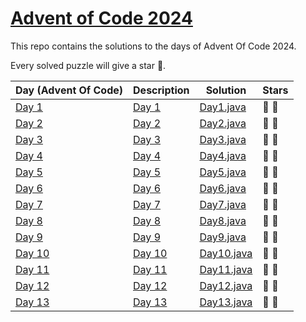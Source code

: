 # [Advent of Code 2024](https://adventofcode.com/2024)

This repo contains the solutions to the days of Advent Of Code 2024.

Every solved puzzle will give a star 🌟.

| Day (Advent Of Code)                           | Description                                       | Solution                                             | Stars |
|------------------------------------------------|---------------------------------------------------|------------------------------------------------------|-------|
| [Day 1](https://adventofcode.com/2024/day/1)   | [Day 1](src/main/resources/day1/description.md)   | [Day1.java](src/main/java/com/rips7/day/Day1.java)   | 🌟 🌟 |
| [Day 2](https://adventofcode.com/2024/day/2)   | [Day 2](src/main/resources/day2/description.md)   | [Day2.java](src/main/java/com/rips7/day/Day2.java)   | 🌟 🌟 |
| [Day 3](https://adventofcode.com/2024/day/3)   | [Day 3](src/main/resources/day3/description.md)   | [Day3.java](src/main/java/com/rips7/day/Day3.java)   | 🌟 🌟 |
| [Day 4](https://adventofcode.com/2024/day/4)   | [Day 4](src/main/resources/day4/description.md)   | [Day4.java](src/main/java/com/rips7/day/Day4.java)   | 🌟 🌟 |
| [Day 5](https://adventofcode.com/2024/day/5)   | [Day 5](src/main/resources/day5/description.md)   | [Day5.java](src/main/java/com/rips7/day/Day5.java)   | 🌟 🌟 |
| [Day 6](https://adventofcode.com/2024/day/6)   | [Day 6](src/main/resources/day6/description.md)   | [Day6.java](src/main/java/com/rips7/day/Day6.java)   | 🌟 🌟 |
| [Day 7](https://adventofcode.com/2024/day/7)   | [Day 7](src/main/resources/day7/description.md)   | [Day7.java](src/main/java/com/rips7/day/Day7.java)   | 🌟 🌟 |
| [Day 8](https://adventofcode.com/2024/day/8)   | [Day 8](src/main/resources/day8/description.md)   | [Day8.java](src/main/java/com/rips7/day/Day8.java)   | 🌟 🌟 |
| [Day 9](https://adventofcode.com/2024/day/9)   | [Day 9](src/main/resources/day9/description.md)   | [Day9.java](src/main/java/com/rips7/day/Day9.java)   | 🌟 🌟 |
| [Day 10](https://adventofcode.com/2024/day/10) | [Day 10](src/main/resources/day10/description.md) | [Day10.java](src/main/java/com/rips7/day/Day10.java) | 🌟 🌟 |
| [Day 11](https://adventofcode.com/2024/day/11) | [Day 11](src/main/resources/day11/description.md) | [Day11.java](src/main/java/com/rips7/day/Day11.java) | 🌟 🌟 |
| [Day 12](https://adventofcode.com/2024/day/12) | [Day 12](src/main/resources/day12/description.md) | [Day12.java](src/main/java/com/rips7/day/Day12.java) | 🌟 🌟 |
| [Day 13](https://adventofcode.com/2024/day/13) | [Day 13](src/main/resources/day13/description.md) | [Day13.java](src/main/java/com/rips7/day/Day13.java) | 🌟 🌟 |%